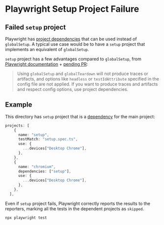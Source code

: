 # Playwright Setup Project Failure

## Failed `setup` project

Playwright has [project dependencies](https://playwright.dev/docs/test-global-setup-teardown) that can be used instead of `globalSetup`. A typical use case would be to have a `setup` project that implements an equivalent of `globalSetup`.

`setup` project has a few advantages compared to `globalSetup`, from [Playwright documentation](https://playwright.dev/docs/test-global-setup-teardown) + [pending PR](https://github.com/microsoft/playwright/pull/34063):

> Using `globalSetup` and `globalTeardown` will not produce traces or artifacts, and options like `headless` or `testIdAttribute` specified in the config file are not applied. If you want to produce traces and artifacts and respect config options, use project dependencies.

## Example

This directory has `setup` project that is a [dependency](./playwright.config.ts) for the main project:

```ts
projects: [
    {
      name: "setup",
      testMatch: "setup.spec.ts",
      use: {
        ...devices["Desktop Chrome"],
      },
    },
    {
      name: "chromium",
      dependencies: ["setup"],
      use: {
        ...devices["Desktop Chrome"],
      },
    },
  ],
```

Even if `setup` project fails, Playwright correctly reports the results to the reporters, marking all the tests in the dependent projects as `skipped`.

```sh
npx playwright test
```
